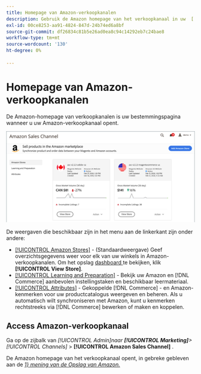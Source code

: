 ```yaml
---
title: Homepage van Amazon-verkoopkanalen
description: Gebruik de Amazon homepage van het verkoopkanaal in uw  [!DNL Commerce]  Admin om tot uw  [!DNL Amazon Marketplace]  lijsten en activiteit toegang te hebben.
exl-id: 00ce8253-aa91-4824-847d-24b74ed6a8bf
source-git-commit: df26834c81b5e26ad0ea8c94c14292eb7c24bae8
workflow-type: tm+mt
source-wordcount: '130'
ht-degree: 0%

---
```


# Homepage van Amazon-verkoopkanalen

De Amazon-homepage van verkoopkanalen is uw bestemmingspagina wanneer u uw Amazon-verkoopkanaal opent.

![ de homepage van het verkoopkanaal van Amazon ](assets/amazon-sales-channel-home-tabs.png)

De weergaven die beschikbaar zijn in het menu aan de linkerkant zijn onder andere:

- [[!UICONTROL Amazon Stores]](./managing-stores.md) - (Standaardweergave) Geef overzichtsgegevens weer voor elk van uw winkels in Amazon-verkoopkanalen. Om het opslag [ dashboard ](./amazon-store-dashboard.md) te bekijken, klik **[!UICONTROL View Store]**.
- [[!UICONTROL Learning and Preparation]](./learning-preparation.md) - Bekijk uw Amazon en [!DNL Commerce] aanbevolen instellingstaken en beschikbaar leermateriaal.
- [[!UICONTROL Attributes]](./managing-attributes.md) - Gekoppelde [!DNL Commerce] - en Amazon-kenmerken voor uw productcatalogus weergeven en beheren. Als u automatisch wilt synchroniseren met Amazon, kunt u kenmerken rechtstreeks via [!DNL Commerce] bewerken of maken en koppelen.

## Access Amazon-verkoopkanaal

Ga op de zijbalk van _[!UICONTROL Admin]_naar **[!UICONTROL Marketing]**>_[!UICONTROL Channels]_ > **[!UICONTROL Amazon Sales Channel]** .

De Amazon homepage van het verkoopkanaal opent, in gebreke gebleven aan de [_1} mening van de Opslag van Amazon._](./managing-stores.md)
